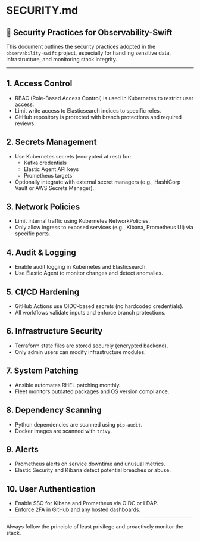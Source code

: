# SECURITY.md

## 🔐 Security Practices for Observability-Swift

This document outlines the security practices adopted in the `observability-swift` project, especially for handling sensitive data, infrastructure, and monitoring stack integrity.

---

## 1. Access Control

- RBAC (Role-Based Access Control) is used in Kubernetes to restrict user access.
- Limit write access to Elasticsearch indices to specific roles.
- GitHub repository is protected with branch protections and required reviews.

## 2. Secrets Management

- Use Kubernetes secrets (encrypted at rest) for:
  - Kafka credentials
  - Elastic Agent API keys
  - Prometheus targets
- Optionally integrate with external secret managers (e.g., HashiCorp Vault or AWS Secrets Manager).

## 3. Network Policies

- Limit internal traffic using Kubernetes NetworkPolicies.
- Only allow ingress to exposed services (e.g., Kibana, Prometheus UI) via specific ports.

## 4. Audit & Logging

- Enable audit logging in Kubernetes and Elasticsearch.
- Use Elastic Agent to monitor changes and detect anomalies.

## 5. CI/CD Hardening

- GitHub Actions use OIDC-based secrets (no hardcoded credentials).
- All workflows validate inputs and enforce branch protections.

## 6. Infrastructure Security

- Terraform state files are stored securely (encrypted backend).
- Only admin users can modify infrastructure modules.

## 7. System Patching

- Ansible automates RHEL patching monthly.
- Fleet monitors outdated packages and OS version compliance.

## 8. Dependency Scanning

- Python dependencies are scanned using `pip-audit`.
- Docker images are scanned with `trivy`.

## 9. Alerts

- Prometheus alerts on service downtime and unusual metrics.
- Elastic Security and Kibana detect potential breaches or abuse.

## 10. User Authentication

- Enable SSO for Kibana and Prometheus via OIDC or LDAP.
- Enforce 2FA in GitHub and any hosted dashboards.

---

Always follow the principle of least privilege and proactively monitor the stack.
